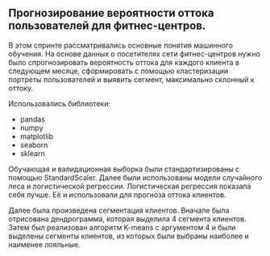 ## Прогнозирование вероятности оттока пользователей для фитнес-центров.


В этом спринте рассматривались основные понятия машинного обучения.
На основе данных о посетителях сети фитнес-центров нужно было спрогнозировать вероятность оттока для каждого клиента в следующем месяце, сформировать с помощью кластеризации портреты пользователей и выявить сегмент, максимально склонный к оттоку.

Использовались библиотеки:

* pandas
* numpy
* matplotlib
* seaborn
* sklearn

Обучающая и валидационная выборка были стандартизированы с помощью StandardScaler. Далее были использованы модели случайного леса и логистической регрессии. Логистическая регрессия показала себя лучше. Её и использовали для прогноза оттока клиентов.

Далее была произведена сегментация клиентов. Вначале была отрисована дендрограмма, которая выделила 4 сегмента клиентов. Затем был реализован алгоритм K-means с аргументом 4 и были выделены сегменты клиентов, из которых были выбраны наиболее и наименее лояльные.
